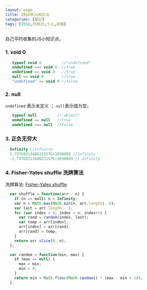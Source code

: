 ```yaml
---
layout: page
title: 2016年Js知识点
categories: [笔记]
tags: [2016,JS知识,个人,前端]
---
```


自己平时收集的JS小知识点。

### 1. void 0
```js
   typeof void 0  		 //"undefined"
   undefined === void 0  //true
   undefined == void 0   //true
   null == void 0        //true
   "undefined" == void 0 //false
```

### 2. null
`undefined` 表示未定义 ； `null`表示值为空。

```js
   typeof null         //"object"
   undefined == null   //true
   undefined === null  //false
```

### 3. 正负无穷大
```js
  Infinity //Infinity
  1.7976931348623157E+1030899 //Infinity
  -1.7976931348623157E+1030899 //-Infinity
```

### 4. Fisher-Yates shuffle 洗牌算法
洗牌算法: [Fisher-Yates shuffle](http://en.wikipedia.org/wiki/Fisher–Yates_shuffle).

```js
  var shuffle = function(arr , n) {
    if (n == null) n = Infinity;
    var n = Math.max(Math.min(n, arr.length), 0);
    var last = arr.length - 1;
    for (var index = 0; index < n; index++) {
      var rand = random(index, last);
      var temp = arr[index];
      arr[index] = arr[rand];
      arr[rand] = temp;
    }
    return arr.slice(0, n);
  };

  var random = function(min, max) {
    if (max == null) {
      max = min;
      min = 0;
    }
    return min + Math.floor(Math.random() * (max - min + 1));
  };
```